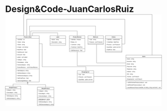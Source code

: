 # Design&Code-JuanCarlosRuiz![M05-UF3 drawio](https://github.com/juankarf/Design-Code-JuanCarlosRuiz/blob/52c9c64c6673cad21c2fdfe20df98156ff26684d/UML-Design-Code-JuanCarlosRuiz.png)
